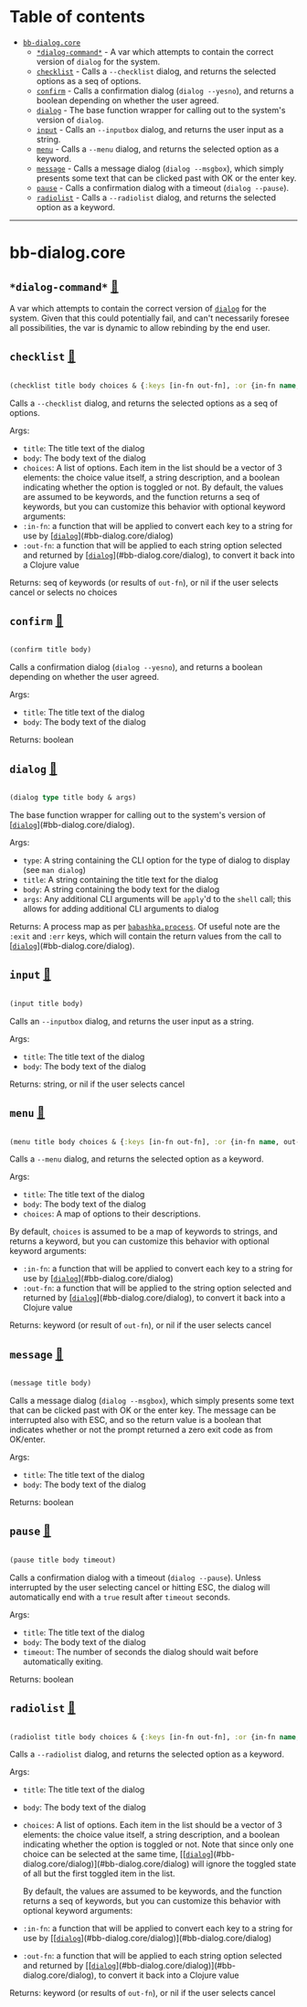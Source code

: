 # Table of contents
-  [`bb-dialog.core`](#bb-dialog.core) 
    -  [`*dialog-command*`](#bb-dialog.core/*dialog-command*) - A var which attempts to contain the correct version of <code>dialog</code> for the system.
    -  [`checklist`](#bb-dialog.core/checklist) - Calls a <code>--checklist</code> dialog, and returns the selected options as a seq of options.
    -  [`confirm`](#bb-dialog.core/confirm) - Calls a confirmation dialog (<code>dialog --yesno</code>), and returns a boolean depending on whether the user agreed.
    -  [`dialog`](#bb-dialog.core/dialog) - The base function wrapper for calling out to the system's version of <code>dialog</code>.
    -  [`input`](#bb-dialog.core/input) - Calls an <code>--inputbox</code> dialog, and returns the user input as a string.
    -  [`menu`](#bb-dialog.core/menu) - Calls a <code>--menu</code> dialog, and returns the selected option as a keyword.
    -  [`message`](#bb-dialog.core/message) - Calls a message dialog (<code>dialog --msgbox</code>), which simply presents some text that can be clicked past with OK or the enter key.
    -  [`pause`](#bb-dialog.core/pause) - Calls a confirmation dialog with a timeout (<code>dialog --pause</code>).
    -  [`radiolist`](#bb-dialog.core/radiolist) - Calls a <code>--radiolist</code> dialog, and returns the selected option as a keyword.

-----
# <a name="bb-dialog.core">bb-dialog.core</a>






## <a name="bb-dialog.core/*dialog-command*">`*dialog-command*`</a> [📃](https://github.com/pixelated-noise/bb-dialog/blob/main/src/bb_dialog/core.clj#L6-L13)
<a name="bb-dialog.core/*dialog-command*"></a>

A var which attempts to contain the correct version of [`dialog`](#bb-dialog.core/dialog) for the system. Given that this could potentially fail,
   and can't necessarily foresee all possibilities, the var is dynamic to allow rebinding by the end user.

## <a name="bb-dialog.core/checklist">`checklist`</a> [📃](https://github.com/pixelated-noise/bb-dialog/blob/main/src/bb_dialog/core.clj#L110-L129)
<a name="bb-dialog.core/checklist"></a>
``` clojure

(checklist title body choices & {:keys [in-fn out-fn], :or {in-fn name, out-fn keyword}})
```


Calls a `--checklist` dialog, and returns the selected options as a seq of options.

   Args:
   - `title`: The title text of the dialog
   - `body`: The body text of the dialog
   - `choices`: A list of options. Each item in the list should be a vector of 3 elements: the choice value itself, a string description,
     and a boolean indicating whether the option is toggled or not.
     By default, the values are assumed to be keywords, and the function returns a seq of keywords, but you can customize this behavior with
     optional keyword arguments:
   - `:in-fn`: a function that will be applied to convert each key to a string for use by [[`dialog`](#bb-dialog.core/dialog)](#bb-dialog.core/dialog)
   - `:out-fn`: a function that will be applied to each string option selected and returned by [[`dialog`](#bb-dialog.core/dialog)](#bb-dialog.core/dialog), to convert it back into a
     Clojure value

   Returns: seq of keywords (or results of `out-fn`), or nil if the user selects cancel or selects no choices

## <a name="bb-dialog.core/confirm">`confirm`</a> [📃](https://github.com/pixelated-noise/bb-dialog/blob/main/src/bb_dialog/core.clj#L49-L58)
<a name="bb-dialog.core/confirm"></a>
``` clojure

(confirm title body)
```


Calls a confirmation dialog (`dialog --yesno`), and returns a boolean depending on whether the user agreed.

   Args:
   - `title`: The title text of the dialog
   - `body`: The body text of the dialog

   Returns: boolean

## <a name="bb-dialog.core/dialog">`dialog`</a> [📃](https://github.com/pixelated-noise/bb-dialog/blob/main/src/bb_dialog/core.clj#L15-L34)
<a name="bb-dialog.core/dialog"></a>
``` clojure

(dialog type title body & args)
```


The base function wrapper for calling out to the system's version of [[`dialog`](#bb-dialog.core/dialog)](#bb-dialog.core/dialog).

   Args:
   - `type`: A string containing the CLI option for the type of dialog to display (see `man dialog`)
   - `title`: A string containing the title text for the dialog
   - `body`: A string containing the body text for the dialog
   - `args`: Any additional CLI arguments will be `apply`'d to the `shell` call; this allows for adding additional CLI arguments to dialog

   Returns:
   A process map as per [`babashka.process`](https://github.com/babashka/process/blob/master/API.md#process-). Of useful note are the `:exit`
   and `:err` keys, which will contain the return values from the call to [[`dialog`](#bb-dialog.core/dialog)](#bb-dialog.core/dialog).

## <a name="bb-dialog.core/input">`input`</a> [📃](https://github.com/pixelated-noise/bb-dialog/blob/main/src/bb_dialog/core.clj#L73-L84)
<a name="bb-dialog.core/input"></a>
``` clojure

(input title body)
```


Calls an `--inputbox` dialog, and returns the user input as a string.

   Args:
   - `title`: The title text of the dialog
   - `body`: The body text of the dialog

   Returns: string, or nil if the user selects cancel

## <a name="bb-dialog.core/menu">`menu`</a> [📃](https://github.com/pixelated-noise/bb-dialog/blob/main/src/bb_dialog/core.clj#L86-L108)
<a name="bb-dialog.core/menu"></a>
``` clojure

(menu title body choices & {:keys [in-fn out-fn], :or {in-fn name, out-fn keyword}})
```


Calls a `--menu` dialog, and returns the selected option as a keyword.

   Args:
   - `title`: The title text of the dialog
   - `body`: The body text of the dialog
   - `choices`: A map of options to their descriptions.

   By default, `choices` is assumed to be a map of keywords to strings, and returns a keyword, but you can customize this behavior with
   optional keyword arguments:
   - `:in-fn`: a function that will be applied to convert each key to a string for use by [[`dialog`](#bb-dialog.core/dialog)](#bb-dialog.core/dialog)
   - `:out-fn`: a function that will be applied to the string option selected and returned by [[`dialog`](#bb-dialog.core/dialog)](#bb-dialog.core/dialog), to convert it back into a
     Clojure value

   Returns: keyword (or result of `out-fn`), or nil if the user selects cancel

## <a name="bb-dialog.core/message">`message`</a> [📃](https://github.com/pixelated-noise/bb-dialog/blob/main/src/bb_dialog/core.clj#L36-L47)
<a name="bb-dialog.core/message"></a>
``` clojure

(message title body)
```


Calls a message dialog (`dialog --msgbox`), which simply presents some text that can be clicked past with OK or the enter key.
   The message can be interrupted also with ESC, and so the return value is a boolean that indicates whether or not the prompt
   returned a zero exit code as from OK/enter.

   Args:
   - `title`: The title text of the dialog
   - `body`: The body text of the dialog

   Returns: boolean

## <a name="bb-dialog.core/pause">`pause`</a> [📃](https://github.com/pixelated-noise/bb-dialog/blob/main/src/bb_dialog/core.clj#L60-L71)
<a name="bb-dialog.core/pause"></a>
``` clojure

(pause title body timeout)
```


Calls a confirmation dialog with a timeout (`dialog --pause`). Unless interrupted by the user selecting cancel or hitting ESC,
   the dialog will automatically end with a `true` result after `timeout` seconds.

   Args:
   - `title`: The title text of the dialog
   - `body`: The body text of the dialog
   - `timeout`: The number of seconds the dialog should wait before automatically exiting.

   Returns: boolean

## <a name="bb-dialog.core/radiolist">`radiolist`</a> [📃](https://github.com/pixelated-noise/bb-dialog/blob/main/src/bb_dialog/core.clj#L131-L154)
<a name="bb-dialog.core/radiolist"></a>
``` clojure

(radiolist title body choices & {:keys [in-fn out-fn], :or {in-fn name, out-fn keyword}})
```


Calls a `--radiolist` dialog, and returns the selected option as a keyword.

   Args:
   - `title`: The title text of the dialog
   - `body`: The body text of the dialog
   - `choices`: A list of options. Each item in the list should be a vector of 3 elements: the choice value itself, a string description,
     and a boolean indicating whether the option is toggled or not. Note that since only one choice can be selected at the same time,
     [[[`dialog`](#bb-dialog.core/dialog)](#bb-dialog.core/dialog)](#bb-dialog.core/dialog) will ignore the toggled state of all but the first toggled item in the list.

     By default, the values are assumed to be keywords, and the function returns a seq of keywords, but you can customize this behavior with
     optional keyword arguments:
   - `:in-fn`: a function that will be applied to convert each key to a string for use by [[[`dialog`](#bb-dialog.core/dialog)](#bb-dialog.core/dialog)](#bb-dialog.core/dialog)
   - `:out-fn`: a function that will be applied to each string option selected and returned by [[[`dialog`](#bb-dialog.core/dialog)](#bb-dialog.core/dialog)](#bb-dialog.core/dialog), to convert it back into a
     Clojure value

   Returns: keyword (or results of `out-fn`), or nil if the user selects cancel
